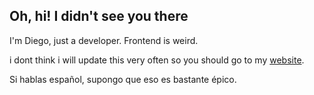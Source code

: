 ## Oh, hi! I didn't see you there

I'm Diego, just a developer. Frontend is weird.

i dont think i will update this very often so you should go to my [website](https://exelen.xyz).


Si hablas español, supongo que eso es bastante épico.
